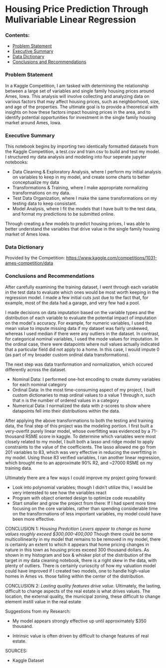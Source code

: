 # Housing Price Prediction Through Mulivariable Linear Regression

### Contents:
- [Problem Statement](#Problem-Statement)
- [Executive Summary](#Executive-Summary)
- [Data Dictionary](#Data-Dictionary)
- [Conclusions and Recommendations](#Conclusions-and-Recommendations)

### Problem Statement 

In a Kaggle Competition, I am tasked with determining the relationship between a large set of variables and single family housing prices around Ames, Iowa. This analysis will involve collecting and analyzing data on various factors that may affect housing prices, such as neighborhood, size, and age of the properties. The ultimate goal is to provide a theoretical with insights on how these factors impact housing prices in the area, and to identify potential opportunities for investment in the single family housing market around Ames, Iowa.

### Executive Summary

This notebook begins by importing two identically formatted datasets from the Kaggle Competition, a test.csv and train.csv to build and test my model.
I structured my data analysis and modeling into four seperate jupyter notebooks:
- Data Cleaning & Exploratory Analysis, where I perform my initial analysis on variables to keep in my model, and create some charts to better conceptualize my data
- Transformations & Training, where I make appropriate normalizing transformations on my data. 
- Test Data Organization, where I make the same transformations on my testing data to keep consistant.
- Model Analysis, where I fit the models that I have built to the test data, and format my predictions to be submitted online.

Through creating a few models to predict housing prices, I was able to better understand the variables that drive value in the single family housing market of Ames Iowa.

### Data Dictionary
Provided by the Competition: https://www.kaggle.com/competitions/1031-ames-competition/data

### Conclusions and Recommendations

After carefully examining the training dataset, I went through each variable in the test data to evaluate which ones would be most worth keeping in the regression model. I made a few initial cuts just due to the fact that, for example, most of the data had a garage, and very few had a pool. 

I made decisions on data imputation based on the variable types and the distribution of each variable to evaluate the potential impact of imputation on the model's accuracy. For example, for numeric variables, I used the mean value to impute missing data if my dataset was fairly unskewed, whereas I used median if there were any outliers in the dataset. In contrast, for categorical nominal variables, I used the mode values for imputation. In the ordinal case, there were datapoints where null values actually indicated that a particular field did not apply to a home. In this case, I would impute 0 (as part of my broader custom ordinal data transformations).

The next step was data tranformation and normalization, which occured differently across the dataset.
- Nominal Data: I performed one-hot encoding to create dummy variables for each nominal category
- Ordinal Data: In the most time-consuming aspect of my project, I built custom dictionaries to map ordinal values to a value 1 through n, such that n is the number of ordered values in a category
- Numerical Data: I normalized the data with z-scores to show where datapoints fell into their distributions within the data.

After applying the above transformations to both the testing and training data, the final step of this project was the modeling portion. I first built a very-overfit purely linear model, whose overfitting was evidenced by a 71-thousand RSME score in kaggle. To determine which variables were most closely related to my model, I built both a lasso and ridge model to apply constraints to the value of the coefficients. The lasso allowed me go from 201 variables to 83, which was very effective in reducing the overfitting in my model. Using those 83 verified variables, I ran another linear regression, which brought me to an approximate 90% R2, and ~27000 RSME on my training data. 

Ultimately there are a few ways I could improve my project going forward:
- Look into polynomial variables; though I didn't utilize this, I would be very interested to see how the variables react
- Program with object oriented design to optimize code reusability
- Start smaller and grow the project from there: If I had spent more time focusing on the core variables, rather than spending considerable time on the transformations of less important variables, my model could have been more effective.

CONCLUSION 1: *Housing Predcition Levers appear to change as home values roughly exceed $300,000-400,000*
Though there could be some multicollinearity in my model that remains to be removed in my model, there is certainly an extent to which it appears that home pricing changes in nature in this town as housing prices exceed 300 thousand dollars. As shown in my histogram and box & whisker plot of the distribution of the target in my data cleaning notebook, there is a right skew in the data, with plenty of outliers. There is certainly curioscity of how my valuation model could have improved if I created two models, one to handle high-value homes in Ames vs. those falling within the center of the distribution. 

CONCLUSION 2: *Lasting quality features drive value.* Ultimately, the lasting, difficult to change aspects of the real estate is what drives values. The location, the external quality, the municipal zoning, these difficult to change element instill value in the real estate

Suggestions from my Research:
- My model appears strongly effective up until approximately $350 thousand.  

- Intrinsic value is often driven by difficult to change features of real estate.

SOURCES:
- Kaggle Dataset


[data]: https://git.generalassemb.ly/dsir-1031/project_1/wiki/Data
[deliverables]: https://git.generalassemb.ly/dsir-1031/project_1/wiki/Deliverables
[rubric]: https://git.generalassemb.ly/dsir-1031/project_1/wiki/Rubric
[presentation]: https://git.generalassemb.ly/dsir-1031/project_1/wiki/Presentation
[ps]: https://git.generalassemb.ly/dsir-1031/project_1/wiki/Problem-Statement
[background]: https://git.generalassemb.ly/dsir-1031/project_1/wiki/SAT-ACT-background
